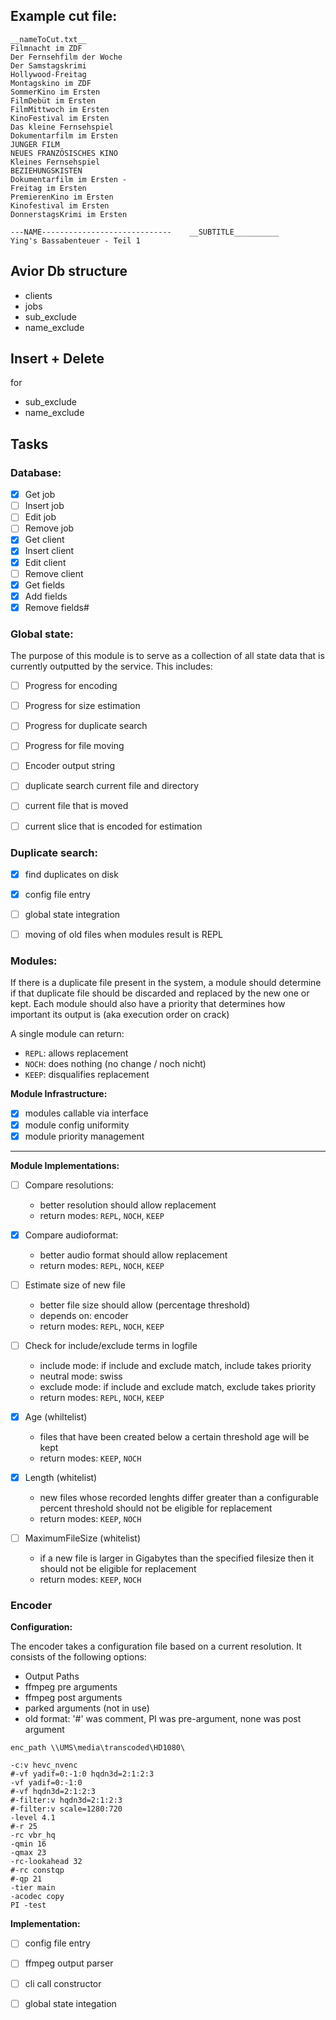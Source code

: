 ## Example cut file:
```
__nameToCut.txt__
Filmnacht im ZDF
Der Fernsehfilm der Woche
Der Samstagskrimi
Hollywood-Freitag
Montagskino im ZDF
SommerKino im Ersten
FilmDebüt im Ersten
FilmMittwoch im Ersten
KinoFestival im Ersten
Das kleine Fernsehspiel
Dokumentarfilm im Ersten
JUNGER FILM
NEUES FRANZÖSISCHES KINO
Kleines Fernsehspiel
BEZIEHUNGSKISTEN
Dokumentarfilm im Ersten - 
Freitag im Ersten
PremierenKino im Ersten
Kinofestival im Ersten
DonnerstagsKrimi im Ersten

---NAME-----------------------------    __SUBTITLE__________
Ying's Bassabenteuer - Teil 1
```

## Avior Db structure
- clients
- jobs
- sub_exclude
- name_exclude

## Insert + Delete
for
- sub_exclude
- name_exclude


## Tasks

### Database:
- [x] Get job
- [ ] Insert job
- [ ] Edit job
- [ ] Remove job
- [x] Get client
- [x] Insert client
- [x] Edit client
- [ ] Remove client
- [x] Get fields
- [x] Add fields
- [x] Remove fields#

### Global state:
The purpose of this module is to serve as a collection of all state data that is currently outputted by the service. This includes:
- [ ] Progress for encoding
- [ ] Progress for size estimation
- [ ] Progress for duplicate search
- [ ] Progress for file moving
- [ ] Encoder output string
- [ ] duplicate search current file and directory
- [ ] current file that is moved
- [ ] current slice that is encoded for estimation
  

### Duplicate search:
- [x] find duplicates on disk
- [x] config file entry
- [ ] global state integration
- [ ] moving of old files when modules result is REPL


### Modules:
If there is a duplicate file present in the system, 
a module should determine if that duplicate file should be discarded and replaced by the new one or kept.
Each module should also have a priority that determines how important its output is (aka execution order on crack)

A single module can return:
- `REPL`: allows replacement
- `NOCH`: does nothing (no change / noch nicht)
- `KEEP`: disqualifies replacement

**Module Infrastructure:**
- [x] modules callable via interface
- [x] module config uniformity
- [x] module priority management

____
**Module Implementations:**
- [ ] Compare resolutions:
    - better resolution should allow replacement
    - return modes: `REPL`, `NOCH`, `KEEP`

- [x] Compare audioformat:
    - better audio format should allow replacement
    - return modes: `REPL`, `NOCH`, `KEEP`

- [ ] Estimate size of new file
    - better file size should allow (percentage threshold)
    - depends on: encoder
    - return modes: `REPL`, `NOCH`, `KEEP`

-  [ ] Check for include/exclude terms in logfile
    - include mode: if include and exclude match, include takes priority
    - neutral mode: swiss
    - exclude mode: if include and exclude match, exclude takes priority
    - return modes: `REPL`, `NOCH`, `KEEP`
- [x] Age (whiltelist)
    - files that have been created below a certain threshold age will be kept
    - return modes: `KEEP`, `NOCH`
- [x] Length (whitelist)
    - new files whose recorded lenghts differ greater than a configurable percent threshold should not be eligible for replacement
    - return modes: `KEEP`, `NOCH`
- [ ] MaximumFileSize (whitelist)
    - if a new file is larger in Gigabytes than the specified filesize then it should not be eligible for replacement
    - return modes: `KEEP`, `NOCH`

### Encoder

**Configuration:**

The encoder takes a configuration file based on a current resolution.
It consists of the following options:
- Output Paths
- ffmpeg pre arguments
- ffmpeg post arguments
- parked arguments (not in use)
- old format: '#' was comment, PI was pre-argument, none was post argument
```
enc_path \\UMS\media\transcoded\HD1080\

-c:v hevc_nvenc
#-vf yadif=0:-1:0 hqdn3d=2:1:2:3
-vf yadif=0:-1:0
#-vf hqdn3d=2:1:2:3
#-filter:v hqdn3d=2:1:2:3
#-filter:v scale=1280:720
-level 4.1
#-r 25
-rc vbr_hq
-qmin 16
-qmax 23
-rc-lookahead 32
#-rc constqp
#-qp 21
-tier main
-acodec copy
PI -test
```

**Implementation:**
- [ ] config file entry
- [ ] ffmpeg output parser
- [ ] cli call constructor
- [ ] global state integation

